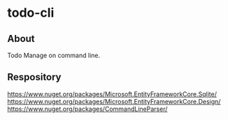 # todo-cli

## About

Todo Manage on command line.

## Respository

https://www.nuget.org/packages/Microsoft.EntityFrameworkCore.Sqlite/
https://www.nuget.org/packages/Microsoft.EntityFrameworkCore.Design/
https://www.nuget.org/packages/CommandLineParser/

